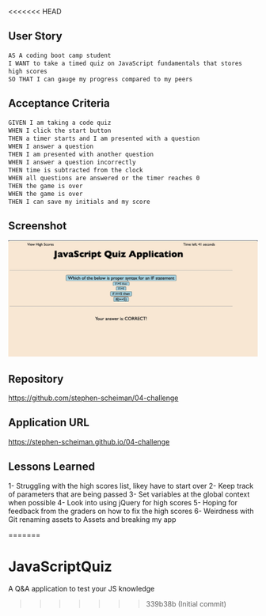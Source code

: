 <<<<<<< HEAD
## User Story

```
AS A coding boot camp student
I WANT to take a timed quiz on JavaScript fundamentals that stores high scores
SO THAT I can gauge my progress compared to my peers
```

## Acceptance Criteria

```
GIVEN I am taking a code quiz
WHEN I click the start button
THEN a timer starts and I am presented with a question
WHEN I answer a question
THEN I am presented with another question
WHEN I answer a question incorrectly
THEN time is subtracted from the clock
WHEN all questions are answered or the timer reaches 0
THEN the game is over
WHEN the game is over
THEN I can save my initials and my score
```

## Screenshot

![Alt text](./Screenshot.jpg "Screenshot")

## Repository

https://github.com/stephen-scheiman/04-challenge

## Application URL

https://stephen-scheiman.github.io/04-challenge

## Lessons Learned
1- Struggling with the high scores list, likey have to start over
2- Keep track of parameters that are being passed
3- Set variables at the global context when possible
4- Look into using jQuery for high scores
5- Hoping for feedback from the graders on how to fix the high scores
6- Weirdness with Git renaming assets to Assets and breaking my app

=======
# JavaScriptQuiz
A Q&amp;A application to test your JS knowledge
>>>>>>> 339b38b (Initial commit)

